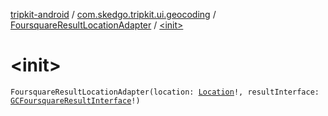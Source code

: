 [tripkit-android](../../index.md) / [com.skedgo.tripkit.ui.geocoding](../index.md) / [FoursquareResultLocationAdapter](index.md) / [&lt;init&gt;](./-init-.md)

# &lt;init&gt;

`FoursquareResultLocationAdapter(location: `[`Location`](../../com.skedgo.android.common.model/-location/index.md)`!, resultInterface: `[`GCFoursquareResultInterface`](../../com.skedgo.geocoding.agregator/-g-c-foursquare-result-interface/index.md)`!)`